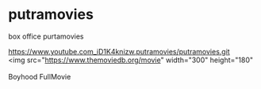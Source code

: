 # putramovies
box office purtamovies
<!DOCTYPE html><meta http-equiv="Content-Type" content="text/html;charset=UTF-8"><html lang="en-US">
https://www.youtube.com_iD1K4knizw.putramovies/putramovies.git <br>
<img src="https://www.themoviedb.org/movie" width="300" height="180" <br><br>
Boyhood FullMovie
